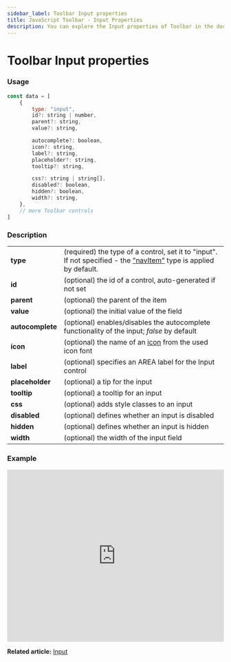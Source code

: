 ```yaml
---
sidebar_label: Toolbar Input properties
title: JavaScript Toolbar - Input Properties 
description: You can explore the Input properties of Toolbar in the documentation of the DHTMLX JavaScript UI library. Browse developer guides and API reference, try out code examples and live demos, and download a free 30-day evaluation version of DHTMLX Suite.
---
```


# Toolbar Input properties

### Usage

~~~js
const data = [
    {
        type: "input",
        id?: string | number,
        parent?: string,
        value?: string,

        autocomplete?: boolean,
        icon?: string,
        label?: string,
        placeholder?: string,
        tooltip?: string,

        css?: string | string[],
        disabled?: boolean,
        hidden?: boolean,
        width?: string,
    },
    // more Toolbar controls
]
~~~

### Description

<table>
    <tbody>
        <tr>
            <td><b>type</b></td>
            <td>(required) the type of a control, set it to "input". If not specified - the <a href="../../navitem/">"navItem"</a> type is applied by default.</td>
        </tr>
        <tr>
            <td><b>id</b></td>
            <td>(optional) the id of a control, auto-generated if not set</td>
        </tr>
        <tr>
            <td><b>parent</b></td>
            <td>(optional) the parent of the item</td>
        </tr>
        <tr>
            <td><b>value</b></td>
            <td>(optional) the initial value of the field</td>
        </tr>
        <tr>
            <td><b>autocomplete</b></td>
            <td>(optional) enables/disables the autocomplete functionality of the input; <i>false</i> by default</td>
        </tr>
        <tr>
            <td><b>icon</b></td>
            <td>(optional) the name of an <a href="../../customization/">icon</a> from the used icon font</td>
        </tr>
        <tr>
            <td><b>label</b></td>
            <td>(optional) specifies an AREA label for the Input control</td>
        </tr>
        <tr>
            <td><b>placeholder</b></td>
            <td>(optional) a tip for the input</td>
        </tr>
        <tr>
            <td><b>tooltip</b></td>
            <td>(optional) a tooltip for an input</td>
        </tr>
        <tr>
            <td><b>css</b></td>
            <td>(optional) adds style classes to an input </td>
        </tr>
        <tr>
            <td><b>disabled</b></td>
            <td>(optional) defines whether an input is disabled</td>
        </tr>
        <tr>
            <td><b>hidden</b></td>
            <td>(optional) defines whether an input is hidden</td>
        </tr>
        <tr>
            <td><b>width</b></td>
            <td>(optional) the width of the input field</td>
        </tr>
    </tbody>
</table>

### Example

<iframe src="https://snippet.dhtmlx.com/ykd0uii1?mode=js" frameborder="0" class="snippet_iframe" width="100%" height="400"></iframe>

**Related article:** [Input](toolbar/input.md)